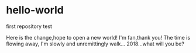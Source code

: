 # hello-world
first repository test

Here is the change,hope to open a new world! I'm fan,thank you!
The time is flowing away,
I'm slowly and unremittingly walk...
2018...what will you be?
